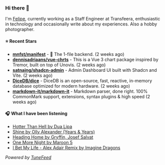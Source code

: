 ### Hi there 👋

I'm [Felipe](https://felipevm.com), currently working as a Staff Engineer at Transfeera, enthusiastic in technology and occasionally write about my experiences. Also a hobby photographer.

#### ⭐ Recent Stars
- **[mnfst/manifest](https://github.com/mnfst/manifest)** - 🦚 The 1-file backend.  (2 weeks ago)
- **[dennisadriaans/vue-chrts](https://github.com/dennisadriaans/vue-chrts)** - This is a Vue 3 chart package inspired by Tremor, built on top of Unovis. (2 weeks ago)
- **[satnaing/shadcn-admin](https://github.com/satnaing/shadcn-admin)** - Admin Dashboard UI built with Shadcn and Vite. (2 weeks ago)
- **[DiceDB/dice](https://github.com/DiceDB/dice)** - DiceDB is an open-source, fast, reactive, in-memory database optimized for modern hardware. (2 weeks ago)
- **[markdown-it/markdown-it](https://github.com/markdown-it/markdown-it)** - Markdown parser, done right. 100% CommonMark support, extensions, syntax plugins &amp; high speed (2 weeks ago)

#### 🎧 What I have been listening
- [Hotter Than Hell by Dua Lipa](https://open.spotify.com/track/5eTNdkstwKaNahHf41fJ9u)
- [Shine by Olly Alexander (Years &amp; Years)](https://open.spotify.com/track/7KM7AeGDIWKxrMN7E4ljRA)
- [Heading Home by Gryffin, Josef Salvat](https://open.spotify.com/track/4iZ3YEN89TU8Uwan4NwkB8)
- [One More Night by Maroon 5](https://open.spotify.com/track/6cpk00i5TxCqSeqNi2HuIe)
- [I Bet My Life - Alex Adair Remix by Imagine Dragons](https://open.spotify.com/track/3bnEhDlFFXeCyyYhbRszW7)

_Powered by [TuneFeed](https://tunefeed.app?ref=github.com)_
